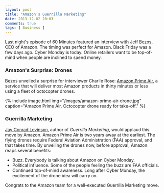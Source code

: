 ```yaml
---
layout: post
title: "Amazon's Guerrilla Marketing"
date: 2013-12-02 20:03
comments: true
tags: [ Business ]
---
```

Last night's episode of 60 Minutes featured an interview with Jeff Bezos, CEO of Amazon. The timing was perfect for Amazon. Black Friday was a few days ago. Cyber Monday is today. Online retailers want to be top-of-mind when people are inclined to spend money.

### Amazon's Surprise: Drones
Bezos unveiled a surprise for interviewer Charlie Rose: [Amazon Prime Air](http://www.amazon.com/b?ref_=tsm_1_tw_s_amzn_mx3eqp&node=8037720011), a service that will deliver most Amazon products in thirty minutes or less using a fleet of octocopter drones.

<!--more-->

{% include image.html img="/images/amazon-prime-air-drone.jpg" caption="Amazon Prime Air. Octocopter drone ready for take-off." %}

### Guerrilla Marketing
[Jay Conrad Levinson](http://www.gmarketing.com/ ), author of _Guerrilla Marketing_, would applaud this move by Amazon. Amazon Prime Air is two years away at the earliest. The flying drones require Federal Aviation Administration (FAA) approval, and that takes time. By unveiling the drones now, before approval, Amazon reaps several benefits:

* Buzz. Everybody is talking about Amazon on Cyber Monday.
* Political influence. Some of the people feeling the buzz are FAA officials.
* Continued top-of-mind awareness. Long after Cyber Monday, the excitement of the drone idea will carry on.

Congrats to the Amazon team for a well-executed Guerrilla Marketing move.
